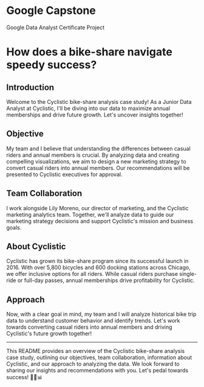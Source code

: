 # Google Capstone
Google Data Analyst Certificate Project

# How does a bike-share navigate speedy success?

## Introduction

Welcome to the Cyclistic bike-share analysis case study! As a Junior Data Analyst at Cyclistic, I'll be diving into our data to maximize annual memberships and drive future growth. Let's uncover insights together!

## Objective

My team and I believe that understanding the differences between casual riders and annual members is crucial. By analyzing data and creating compelling visualizations, we aim to design a new marketing strategy to convert casual riders into annual members. Our recommendations will be presented to Cyclistic executives for approval.

## Team Collaboration

I work alongside Lily Moreno, our director of marketing, and the Cyclistic marketing analytics team. Together, we'll analyze data to guide our marketing strategy decisions and support Cyclistic's mission and business goals.

## About Cyclistic

Cyclistic has grown its bike-share program since its successful launch in 2016. With over 5,800 bicycles and 600 docking stations across Chicago, we offer inclusive options for all riders. While casual riders purchase single-ride or full-day passes, annual memberships drive profitability for Cyclistic.

## Approach

Now, with a clear goal in mind, my team and I will analyze historical bike trip data to understand customer behavior and identify trends. Let's work towards converting casual riders into annual members and driving Cyclistic's future growth together!

---

This README provides an overview of the Cyclistic bike-share analysis case study, outlining our objectives, team collaboration, information about Cyclistic, and our approach to analyzing the data. We look forward to sharing our insights and recommendations with you. Let's pedal towards success! 🚴‍♂️📊
